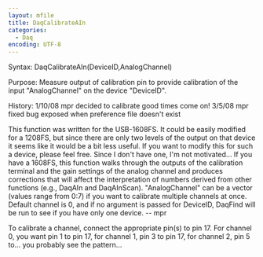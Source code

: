 ```yaml
---
layout: mfile
title: DaqCalibrateAIn
categories:
  - Daq
encoding: UTF-8
---
```


Syntax: DaqCalibrateAIn(DeviceID,AnalogChannel)

Purpose: Measure output of calibration pin to provide calibration of the
          input "AnalogChannel" on the device "DeviceID".

History:  1/10/08   mpr   decided to calibrate good times come on!
          3/5/08    mpr   fixed bug exposed when preference file doesn't exist

This function was written for the USB-1608FS.  It could be easily modified for
a 1208FS, but since there are only two levels of the output on that device it
seems like it would be a bit less useful.  If you want to modify this for such
a device, please feel free.  Since I don't have one, I'm not motivated...
If you have a 1608FS, this function walks through the outputs of the
calibration terminal and the gain settings of the analog channel and produces
corrections that will affect the interpretation of numbers derived from other
functions (e.g., DaqAIn and DaqAInScan).  "AnalogChannel" can be a vector
(values range from 0:7) if you want to calibrate multiple channels at once.
Default channel is 0, and if no argument is passed for DeviceID, DaqFind will
be run to see if you have only one device.  -- mpr

To calibrate a channel, connect the appropriate pin(s) to pin 17.  For channel
0, you want pin 1 to pin 17, for channel 1, pin 3 to pin 17, for channel 2,
pin 5 to... you probably see the pattern...